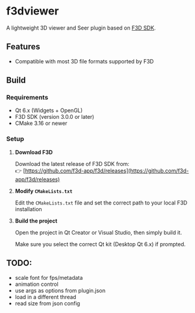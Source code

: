 # f3dviewer

A lightweight 3D viewer and Seer plugin based on [F3D SDK](https://github.com/f3d-app/f3d).

## Features

- Compatible with most 3D file formats supported by F3D

## Build

### Requirements

- Qt 6.x (Widgets + OpenGL)
- F3D SDK (version 3.0.0 or later)
- CMake 3.16 or newer

### Setup

1. **Download F3D**

   Download the latest release of F3D SDK from:  
   👉 [https://github.com/f3d-app/f3d/releases](https://github.com/f3d-app/f3d/releases)

2. **Modify `CMakeLists.txt`**

   Edit the `CMakeLists.txt` file and set the correct path to your local F3D installation

3. **Build the project**

   Open the project in Qt Creator or Visual Studio, then simply build it.

   Make sure you select the correct Qt kit (Desktop Qt 6.x) if prompted.

## TODO:

- scale font for fps/metadata
- animation control
- use args as options from plugin.json 
- load in a different thread
- read size from json config
